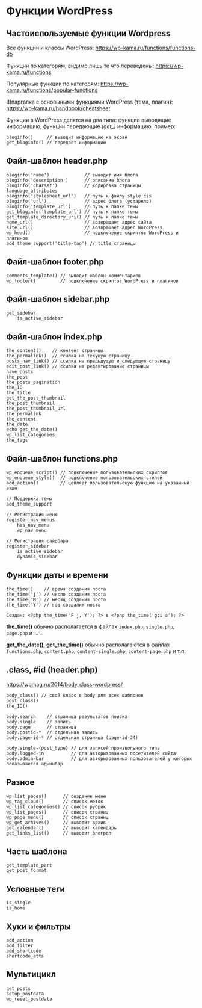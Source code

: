 # Функции WordPress
## Частоиспользуемые функции Wordpress
Все функции и классы WordPress: https://wp-kama.ru/functions/functions-db

Функции по категорям, видимо лишь те что переведены: https://wp-kama.ru/functions

Популярные функции по категорям: https://wp-kama.ru/functions/popular-functions

Шпаргалка с основыными функциями WordPress (тема, плагин): https://wp-kama.ru/handbook/cheatsheet

Функции в WordPress делятся на два типа: функции выводящие информацию, функции передающие *(get_)* информацию, пример:

    bloginfo()     // выводит информацию на экран
    get_bloginfo() // передаёт информацию

## Файл-шаблон header.php
    bloginfo('name')             // выводит имя блога
    bloginfo('description')      // описание блога
    bloginfo('charset')          // кодировка страницы
    language_attributes
    bloginfo('stylesheet_url')   // путь к файлу style.css
    bloginfo('url')              // адрес блога (устарело)
    bloginfo('template_url')     // путь к папке темы
    get_bloginfo('template_url') // путь к папке темы
    get_template_directory_uri() // путь к папке темы
    home_url()                   // возвращает адрес сайта
    site_url()                   // возвращает адрес WordPress
    wp_head()                    // подключение скриптов WordPress и плагинов
    add_theme_support('title-tag') // title страницы

## Файл-шаблон footer.php
    comments_template() // выводит шаблон комментариев
    wp_footer()         // подключение скриптов WordPress и плагинов

## Файл-шаблон sidebar.php
    get_sidebar
        is_active_sidebar

## Файл-шаблон index.php
    the_content()    // контент страницы
    the_permalink()  // ссылка на текущую страницу
    posts_nav_link() // ссылка на предыдущую и следующую страницу
    edit_post_link() // ссылка на редактирование страницы
    have_posts
    the_post
    the_posts_pagination
    the_ID
    the_title
    get_the_post_thumbnail
    the_post_thumbnail
    the_post_thumbnail_url
    the_permalink
    the_content
    the_date
    echo get_the_date()
    wp_list_categories
    the_tags

## Файл-шаблон functions.php
    wp_enqueue_script() // подключение пользовательских скриптов
    wp_enqueue_style()  // подключение пользовательских стилей
    add_action()        // цепляет пользовательскую функцию на указанный экшн

    // Поддержка темы
    add_theme_support

    // Регистрация меню
    register_nav_menus
        has_nav_menu
        wp_nav_menu

    // Регистрация сайдбара
    register_sidebar
        is_active_sidebar
        dynamic_sidebar

## Функции даты и времени
    the_time()    // время создания поста
    the_time('j') // число создания поста
    the_time('M') // месяц создания поста
    the_time('Y') // год создания поста

    Создан: <?php the_time('F j, Y'); ?> в <?php the_time('g:i a'); ?>

**the_time()** обычно располагается в файлах `index.php`, `single.php`, `page.php` и т.п.

**get_the_date()**, **get_the_time()** обычно располагаются в файлах `functions.php`, `content.php`, `content-single.php`, `content-page.php` и т.п.

## .class, #id (header.php)
https://wpmag.ru/2014/body_class-wordpress/

    body_class() // свой класс в body для всех шаблонов
    post_class()
    the_ID()

    body.search    // страница результатов поиска
    body.single    // запись
    body.page      // страница
    body.postid-*  // отдельная запись
    body.page-id-* // отдельная страница (page-id-34)

    body.single-{post_type} // для записей произвольного типа
    body.logged-in          // для авторизованных посетителей сайта
    body.admin-bar          // для авторизованных пользователей у которых показывается админбар

## Разное
    wp_list_pages()      // создание меню
    wp_tag_cloud()       // список меток
    wp_list_categories() // список рубрик
    wp_list_pages()      // список страниц
    wp_page_menu()       // список страниц
    wp_get_arhives()     // выводит архив
    get_calendar()       // выводит календарь
    get_links_list()     // выводит блогрол

## Часть шаблона
    get_template_part
    get_post_format

## Условные теги
    is_single
    is_home

## Хуки и фильтры
    add_action
    add_filter
    add_shortcode
    shortcode_atts

## Мультицикл
    get_posts
    setup_postdata
    wp_reset_postdata
    